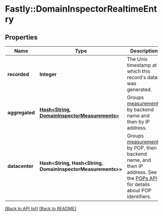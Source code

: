 # Fastly::DomainInspectorRealtimeEntry

## Properties

| Name | Type | Description | Notes |
| ---- | ---- | ----------- | ----- |
| **recorded** | **Integer** | The Unix timestamp at which this record&#39;s data was generated. | [optional] |
| **aggregated** | [**Hash&lt;String, DomainInspectorMeasurements&gt;**](DomainInspectorMeasurements.md) | Groups [measurements](#measurements-data-model) by backend name and then by IP address. | [optional] |
| **datacenter** | **Hash&lt;String, Hash&lt;String, DomainInspectorMeasurements&gt;&gt;** | Groups [measurements](#measurements-data-model) by POP, then backend name, and then IP address. See the [POPs API](https://www.fastly.com/documentation/reference/api/utils/pops/) for details about POP identifiers. | [optional] |

[[Back to API list]](../../README.md#endpoints) [[Back to README]](../../README.md)

